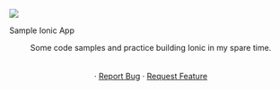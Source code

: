 ![](https://upload.wikimedia.org/wikipedia/commons/thumb/2/24/Ionic-logo-landscape.svg/1200px-Ionic-logo-landscape.svg.png)
<br />
<p align="center

  <h3 align="center">Sample Ionic App</h3>

  <p align="center">
    Some code samples and practice building Ionic in my spare time.
    <br />
    <!-- <a href="https://github.com/brinehart/ionic-app"><strong>Explore the docs »</strong></a> -->
    <br />
    <br />
    ·
    <a href="https://github.com/brinehart/ionic-app/issues">Report Bug</a>
    ·
    <a href="https://github.com/brinehart/ionic-app/issues">Request Feature</a>
  </p>
</p>
